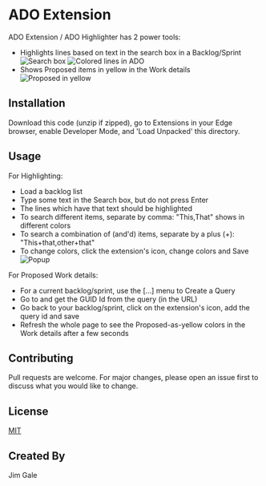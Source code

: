 # ADO Extension

ADO Extension / ADO Highlighter has 2 power tools:
* Highlights lines based on text in the search box in a Backlog/Sprint
![Search box](https://raw.githubusercontent.com/JimGaleForce/AdoExtension/main/search.png "Search box")
![Colored lines in ADO](https://raw.githubusercontent.com/JimGaleForce/AdoExtension/main/colors.png "Colored lines")
* Shows Proposed items in yellow in the Work details
![Proposed in yellow](https://raw.githubusercontent.com/JimGaleForce/AdoExtension/main/proposed.png "Proposed")

## Installation

Download this code (unzip if zipped), go to Extensions in your Edge browser, enable Developer Mode, and 'Load Unpacked' this directory.

## Usage

For Highlighting:
* Load a backlog list
* Type some text in the Search box, but do not press Enter
* The lines which have that text should be highlighted
* To search different items, separate by comma: "This,That" shows in different colors
* To search a combination of (and'd) items, separate by a plus (+): "This+that,other+that"
* To change colors, click the extension's icon, change colors and Save
![Popup](https://raw.githubusercontent.com/JimGaleForce/AdoExtension/main/popup.png "Popup")

For Proposed Work details:
* For a current backlog/sprint, use the [...] menu to Create a Query
* Go to and get the GUID Id from the query (in the URL)
* Go back to your backlog/sprint, click on the extension's icon, add the query id and save
* Refresh the whole page to see the Proposed-as-yellow colors in the Work details after a few seconds

## Contributing
Pull requests are welcome. For major changes, please open an issue first to discuss what you would like to change.

## License
[MIT](https://choosealicense.com/licenses/mit/)

## Created By

Jim Gale